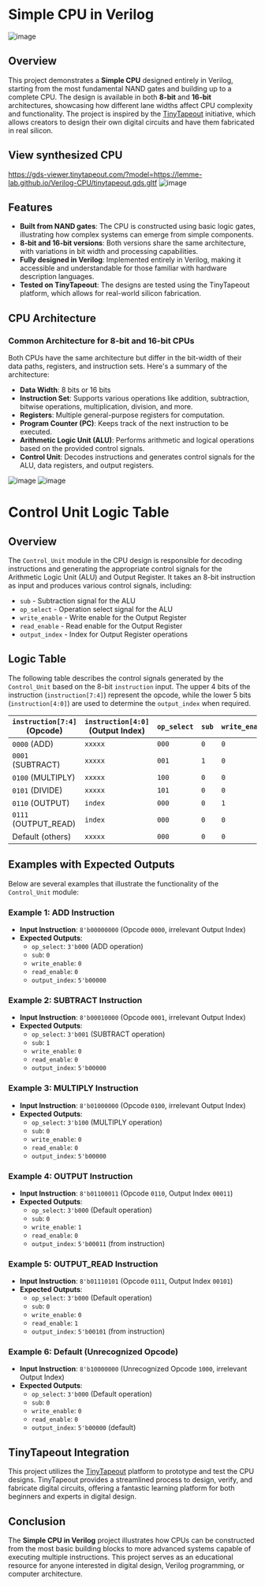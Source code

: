 # **Simple CPU in Verilog**

![image](https://github.com/user-attachments/assets/73fa615a-117e-4310-bf4c-5ecbdb8d7784)

## Overview

This project demonstrates a **Simple CPU** designed entirely in Verilog, starting from the most fundamental NAND gates and building up to a complete CPU. The design is available in both **8-bit** and **16-bit** architectures, showcasing how different lane widths affect CPU complexity and functionality. The project is inspired by the [TinyTapeout](https://tinytapeout.com/) initiative, which allows creators to design their own digital circuits and have them fabricated in real silicon.

## View synthesized CPU
https://gds-viewer.tinytapeout.com/?model=https://lemme-lab.github.io/Verilog-CPU/tinytapeout.gds.gltf
![image](https://github.com/user-attachments/assets/1af35421-4eff-4719-ae23-c13788dd2b57)

## Features

- **Built from NAND gates**: The CPU is constructed using basic logic gates, illustrating how complex systems can emerge from simple components.
- **8-bit and 16-bit versions**: Both versions share the same architecture, with variations in bit width and processing capabilities.
- **Fully designed in Verilog**: Implemented entirely in Verilog, making it accessible and understandable for those familiar with hardware description languages.
- **Tested on TinyTapeout**: The designs are tested using the TinyTapeout platform, which allows for real-world silicon fabrication.

## CPU Architecture

### Common Architecture for 8-bit and 16-bit CPUs

Both CPUs have the same architecture but differ in the bit-width of their data paths, registers, and instruction sets. Here's a summary of the architecture:

- **Data Width**: 8 bits or 16 bits
- **Instruction Set**: Supports various operations like addition, subtraction, bitwise operations, multiplication, division, and more.
- **Registers**: Multiple general-purpose registers for computation.
- **Program Counter (PC)**: Keeps track of the next instruction to be executed.
- **Arithmetic Logic Unit (ALU)**: Performs arithmetic and logical operations based on the provided control signals.
- **Control Unit**: Decodes instructions and generates control signals for the ALU, data registers, and output registers.

![image](https://github.com/user-attachments/assets/dabcff6b-7b06-4fda-8c02-a0a6973d9e05)
![image](https://github.com/user-attachments/assets/59b12f67-a18b-4522-af43-122218f7af70)


# Control Unit Logic Table

## Overview

The `Control_Unit` module in the CPU design is responsible for decoding instructions and generating the appropriate control signals for the Arithmetic Logic Unit (ALU) and Output Register. It takes an 8-bit instruction as input and produces various control signals, including:

- `sub` - Subtraction signal for the ALU
- `op_select` - Operation select signal for the ALU
- `write_enable` - Write enable for the Output Register
- `read_enable` - Read enable for the Output Register
- `output_index` - Index for Output Register operations

## Logic Table

The following table describes the control signals generated by the `Control_Unit` based on the 8-bit `instruction` input. The upper 4 bits of the instruction (`instruction[7:4]`) represent the opcode, while the lower 5 bits (`instruction[4:0]`) are used to determine the `output_index` when required.

| `instruction[7:4]` (Opcode) | `instruction[4:0]` (Output Index) | `op_select` | `sub` | `write_enable` | `read_enable` | `output_index` |
|-----------------------------|-----------------------------------|-------------|-------|----------------|---------------|----------------|
| `0000` (ADD)                | `xxxxx`                           | `000`       | `0`   | `0`            | `0`           | `00000`        |
| `0001` (SUBTRACT)           | `xxxxx`                           | `001`       | `1`   | `0`            | `0`           | `00000`        |
| `0100` (MULTIPLY)           | `xxxxx`                           | `100`       | `0`   | `0`            | `0`           | `00000`        |
| `0101` (DIVIDE)             | `xxxxx`                           | `101`       | `0`   | `0`            | `0`           | `00000`        |
| `0110` (OUTPUT)             | `index`                           | `000`       | `0`   | `1`            | `0`           | `index`        |
| `0111` (OUTPUT_READ)        | `index`                           | `000`       | `0`   | `0`            | `1`           | `index`        |
| Default (others)            | `xxxxx`                           | `000`       | `0`   | `0`            | `0`           | `00000`        |

## Examples with Expected Outputs

Below are several examples that illustrate the functionality of the `Control_Unit` module:

### Example 1: ADD Instruction

- **Input Instruction**: `8'b00000000` (Opcode `0000`, irrelevant Output Index)
- **Expected Outputs**:
  - `op_select`: `3'b000` (ADD operation)
  - `sub`: `0`
  - `write_enable`: `0`
  - `read_enable`: `0`
  - `output_index`: `5'b00000`

### Example 2: SUBTRACT Instruction

- **Input Instruction**: `8'b00010000` (Opcode `0001`, irrelevant Output Index)
- **Expected Outputs**:
  - `op_select`: `3'b001` (SUBTRACT operation)
  - `sub`: `1`
  - `write_enable`: `0`
  - `read_enable`: `0`
  - `output_index`: `5'b00000`

### Example 3: MULTIPLY Instruction

- **Input Instruction**: `8'b01000000` (Opcode `0100`, irrelevant Output Index)
- **Expected Outputs**:
  - `op_select`: `3'b100` (MULTIPLY operation)
  - `sub`: `0`
  - `write_enable`: `0`
  - `read_enable`: `0`
  - `output_index`: `5'b00000`

### Example 4: OUTPUT Instruction

- **Input Instruction**: `8'b01100011` (Opcode `0110`, Output Index `00011`)
- **Expected Outputs**:
  - `op_select`: `3'b000` (Default operation)
  - `sub`: `0`
  - `write_enable`: `1`
  - `read_enable`: `0`
  - `output_index`: `5'b00011` (from instruction)

### Example 5: OUTPUT_READ Instruction

- **Input Instruction**: `8'b01110101` (Opcode `0111`, Output Index `00101`)
- **Expected Outputs**:
  - `op_select`: `3'b000` (Default operation)
  - `sub`: `0`
  - `write_enable`: `0`
  - `read_enable`: `1`
  - `output_index`: `5'b00101` (from instruction)

### Example 6: Default (Unrecognized Opcode)

- **Input Instruction**: `8'b10000000` (Unrecognized Opcode `1000`, irrelevant Output Index)
- **Expected Outputs**:
  - `op_select`: `3'b000` (Default operation)
  - `sub`: `0`
  - `write_enable`: `0`
  - `read_enable`: `0`
  - `output_index`: `5'b00000` (default)

## TinyTapeout Integration

This project utilizes the [TinyTapeout](https://tinytapeout.com/) platform to prototype and test the CPU designs. TinyTapeout provides a streamlined process to design, verify, and fabricate digital circuits, offering a fantastic learning platform for both beginners and experts in digital design.

## Conclusion

The **Simple CPU in Verilog** project illustrates how CPUs can be constructed from the most basic building blocks to more advanced systems capable of executing multiple instructions. This project serves as an educational resource for anyone interested in digital design, Verilog programming, or computer architecture.

